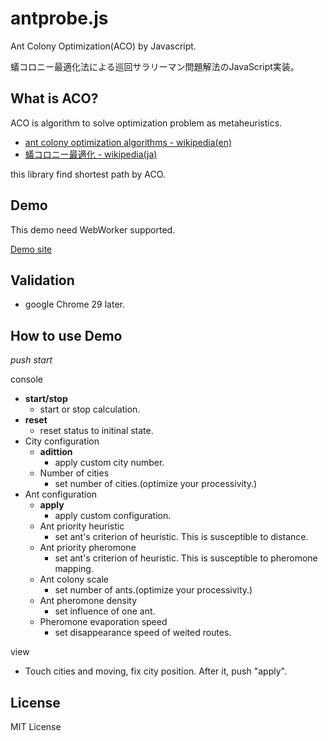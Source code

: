 antprobe.js
==========

Ant Colony Optimization(ACO) by Javascript. 

蟻コロニー最適化法による巡回サラリーマン問題解法のJavaScript実装。


What is ACO?
------

ACO is algorithm to solve optimization problem as metaheuristics.
- [ant colony optimization algorithms - wikipedia(en)](http://en.wikipedia.org/wiki/ant_colony_optimization_algorithms)
- [蟻コロニー最適化 - wikipedia(ja)](http://ja.wikipedia.org/wiki/%E8%9F%BB%E3%82%B3%E3%83%AD%E3%83%8B%E3%83%BC%E6%9C%80%E9%81%A9%E5%8C%96)

this library find shortest path by ACO.

Demo
--------

This demo need WebWorker supported.

[Demo site](http://phasespaces.net/garage/antprobe/)

Validation
-------------

- google Chrome 29 later.

How to use Demo
------

*push start*


console
- **start/stop**
	- start or stop calculation.
- **reset**
	- reset status to initinal state.
- City configuration
    - **adittion**
        - apply custom city number.
	- Number of cities
		- set number of cities.(optimize your processivity.)
- Ant configuration
    - **apply**
        - apply custom configuration.
	- Ant priority heuristic 
		- set ant's criterion of heuristic. This is susceptible to distance.
	- Ant priority pheromone
		- set ant's criterion of heuristic. This is susceptible to pheromone mapping.
	- Ant colony scale
		- set number of ants.(optimize your processivity.)
	- Ant pheromone density
		- set influence of one ant.
	- Pheromone evaporation speed
		- set disappearance speed of weited routes.

view
- Touch cities and moving, fix city position. After it, push "apply".

License
-------

MIT License
